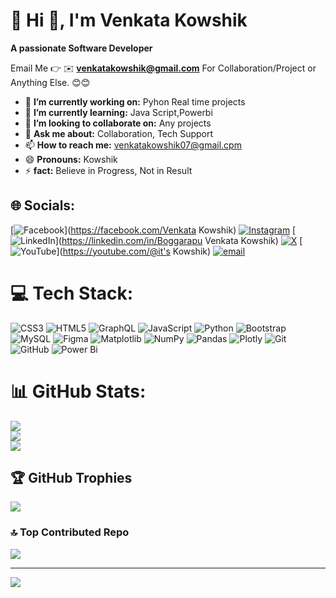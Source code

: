# 💫 Hi 👋, I'm Venkata Kowshik
**A passionate Software Developer**

Email Me 👉 ✉️ **venkatakowshik@gmail.com** For Collaboration/Project or Anything Else. 😊😊

- 🔭 **I’m currently working on:** Pyhon Real time projects
- 🌱 **I’m currently learning:** Java Script,Powerbi
- 👯 **I’m looking to collaborate on:** Any projects
- 💬 **Ask me about:** Collaboration, Tech Support
- 📫 **How to reach me:** venkatakowshik07@gmail.cpm
- 😄 **Pronouns:** Kowshik
- ⚡ **fact:**  Believe in Progress, Not in Result



## 🌐 Socials:
[![Facebook](https://img.shields.io/badge/Facebook-%231877F2.svg?logo=Facebook&logoColor=white)](https://facebook.com/Venkata Kowshik) [![Instagram](https://img.shields.io/badge/Instagram-%23E4405F.svg?logo=Instagram&logoColor=white)](https://instagram.com/kowshik) [![LinkedIn](https://img.shields.io/badge/LinkedIn-%230077B5.svg?logo=linkedin&logoColor=white)](https://linkedin.com/in/Boggarapu Venkata Kowshik) [![X](https://img.shields.io/badge/X-black.svg?logo=X&logoColor=white)](https://x.com/Kowshik_07) [![YouTube](https://img.shields.io/badge/YouTube-%23FF0000.svg?logo=YouTube&logoColor=white)](https://youtube.com/@it's Kowshik) [![email](https://img.shields.io/badge/Email-D14836?logo=gmail&logoColor=white)](mailto:venkatakowshik07@gmail.com) 

# 💻 Tech Stack:
![CSS3](https://img.shields.io/badge/css3-%231572B6.svg?style=for-the-badge&logo=css3&logoColor=white) ![HTML5](https://img.shields.io/badge/html5-%23E34F26.svg?style=for-the-badge&logo=html5&logoColor=white) ![GraphQL](https://img.shields.io/badge/-GraphQL-E10098?style=for-the-badge&logo=graphql&logoColor=white) ![JavaScript](https://img.shields.io/badge/javascript-%23323330.svg?style=for-the-badge&logo=javascript&logoColor=%23F7DF1E) ![Python](https://img.shields.io/badge/python-3670A0?style=for-the-badge&logo=python&logoColor=ffdd54) ![Bootstrap](https://img.shields.io/badge/bootstrap-%238511FA.svg?style=for-the-badge&logo=bootstrap&logoColor=white) ![MySQL](https://img.shields.io/badge/mysql-4479A1.svg?style=for-the-badge&logo=mysql&logoColor=white) ![Figma](https://img.shields.io/badge/figma-%23F24E1E.svg?style=for-the-badge&logo=figma&logoColor=white) ![Matplotlib](https://img.shields.io/badge/Matplotlib-%23ffffff.svg?style=for-the-badge&logo=Matplotlib&logoColor=black) ![NumPy](https://img.shields.io/badge/numpy-%23013243.svg?style=for-the-badge&logo=numpy&logoColor=white) ![Pandas](https://img.shields.io/badge/pandas-%23150458.svg?style=for-the-badge&logo=pandas&logoColor=white) ![Plotly](https://img.shields.io/badge/Plotly-%233F4F75.svg?style=for-the-badge&logo=plotly&logoColor=white) ![Git](https://img.shields.io/badge/git-%23F05033.svg?style=for-the-badge&logo=git&logoColor=white) ![GitHub](https://img.shields.io/badge/github-%23121011.svg?style=for-the-badge&logo=github&logoColor=white) ![Power Bi](https://img.shields.io/badge/power_bi-F2C811?style=for-the-badge&logo=powerbi&logoColor=black)
# 📊 GitHub Stats:
![](https://github-readme-stats.vercel.app/api?username=B-Kowshik07&theme=dark&hide_border=false&include_all_commits=true&count_private=false)<br/>
![](https://nirzak-streak-stats.vercel.app/?user=B-Kowshik07&theme=dark&hide_border=false)<br/>
![](https://github-readme-stats.vercel.app/api/top-langs/?username=B-Kowshik07&theme=dark&hide_border=false&include_all_commits=true&count_private=false&layout=compact)

## 🏆 GitHub Trophies
![](https://github-profile-trophy.vercel.app/?username=B-Kowshik07&theme=radical&no-frame=false&no-bg=true&margin-w=4)

### 🔝 Top Contributed Repo
![](https://github-contributor-stats.vercel.app/api?username=B-Kowshik07&limit=5&theme=dark&combine_all_yearly_contributions=true)

---
[![](https://visitcount.itsvg.in/api?id=B-Kowshik07&icon=0&color=0)](https://visitcount.itsvg.in)

<!-- Proudly created with GPRM ( https://gprm.itsvg.in ) -->
